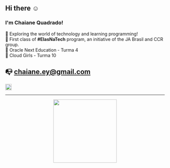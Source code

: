 ## Hi there ☺️
### I'm Chaiane Quadrado!

🚀 Exploring the world of technology and learning programming!
<br>
📔 First class of <b>#ElasNaTech</b> program, an initiative of the JA Brasil and CCR group.
<br>
📔 Oracle Next Education - Turma 4
<br>
📔 Cloud Girls - Turma 10

## 📭 chaiane.ey@gmail.com

<div>
<a href="https://www.linkedin.com/in/chaianeaq/" target="_blank"><img width=20px src="https://camo.githubusercontent.com/c8a9c5b414cd812ad6a97a46c29af67239ddaeae08c41724ff7d945fb4c047e5/68747470733a2f2f6564656e742e6769746875622e696f2f537570657254696e7949636f6e732f696d616765732f7376672f6c696e6b6564696e2e737667"></a>
</div>

<hr>

<div align="center">
  <a href="https://github.com/nidril">
  <img height="200em" src="https://github-readme-stats.vercel.app/api/top-langs/?username=nidril&layout=compact&langs_count=7&theme=nightowl"/>
</div>
